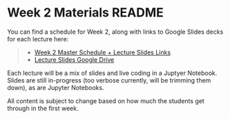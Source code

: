 # Week 2 Materials README

You can find a schedule for Week 2, along with links to Google Slides decks for each lecture here:
> - [Week 2 Master Schedule + Lecture Slides Links](https://docs.google.com/spreadsheets/d/1RNJu3GIJl_dLRzcdJyI83AHCCdADbZGpBuhwnzwFE8g/edit#gid=0)
> - [Lecture Slides Google Drive](https://drive.google.com/drive/folders/1h8DvTMuqDXUilISAY6XVxRnAWeuYPvbE?usp=sharing)

Each lecture will be a mix of slides and live coding in a Juptyer Notebook. Slides are still in-progress (too verbose currently, will be trimming them down), as are Jupyter Notebooks.

All content is subject to change based on how much the students get through in the first week.
